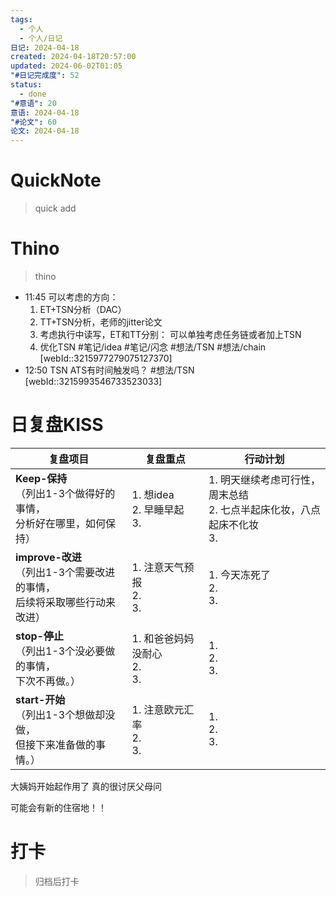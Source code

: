 ```yaml
---
tags:
  - 个人
  - 个人/日记
日记: 2024-04-18
created: 2024-04-18T20:57:00
updated: 2024-06-02T01:05
"#日记完成度": 52
status:
  - done
"#意语": 20
意语: 2024-04-18
"#论文": 60
论文: 2024-04-18
---
```

# QuickNote
> quick add

# Thino
> thino
- 11:45 
	可以考虑的方向： 
	1. ET+TSN分析（DAC）
	2. TT+TSN分析，老师的jitter论文
	3. 考虑执行中读写，ET和TT分别： 可以单独考虑任务链或者加上TSN
	4. 优化TSN
	#笔记/idea  #笔记/闪念 #想法/TSN #想法/chain [webId::3215977279075127370]
- 12:50 
	TSN ATS有时间触发吗？
	#想法/TSN [webId::3215993546733523033]



# 日复盘KISS
| **复盘项目**                                             | **复盘重点**                   | **行动计划**                                       |
| ---------------------------------------------------- | -------------------------- | ---------------------------------------------- |
| **Keep-保持**<br>（列出1-3个做得好的事情，<br>   分析好在哪里，如何保持）     | 1.  想idea<br>2. 早睡早起<br>3. | 1.  明天继续考虑可行性，周末总结<br>2. 七点半起床化妆，八点起床不化妆<br>3. |
| **improve-改进**<br>（列出1-3个需要改进的事情，<br>  后续将采取哪些行动来改进） | 1.  注意天气预报<br>2. <br>3.    | 1.  今天冻死了<br>2. <br>3.                         |
| **stop-停止**<br>（列出1-3个没必要做的事情，<br>下次不再做。）            | 1.  和爸爸妈妈没耐心<br>2. <br>3.  | 1.  <br>2. <br>3.                              |
| **start-开始**<br>（列出1-3个想做却没做，<br>但接下来准备做的事情。）        | 1.  注意欧元汇率<br>2. <br>3.    | 1.  <br>2. <br>3.                              |
大姨妈开始起作用了
真的很讨厌父母问

可能会有新的住宿地！！


# 打卡
> 归档后打卡


